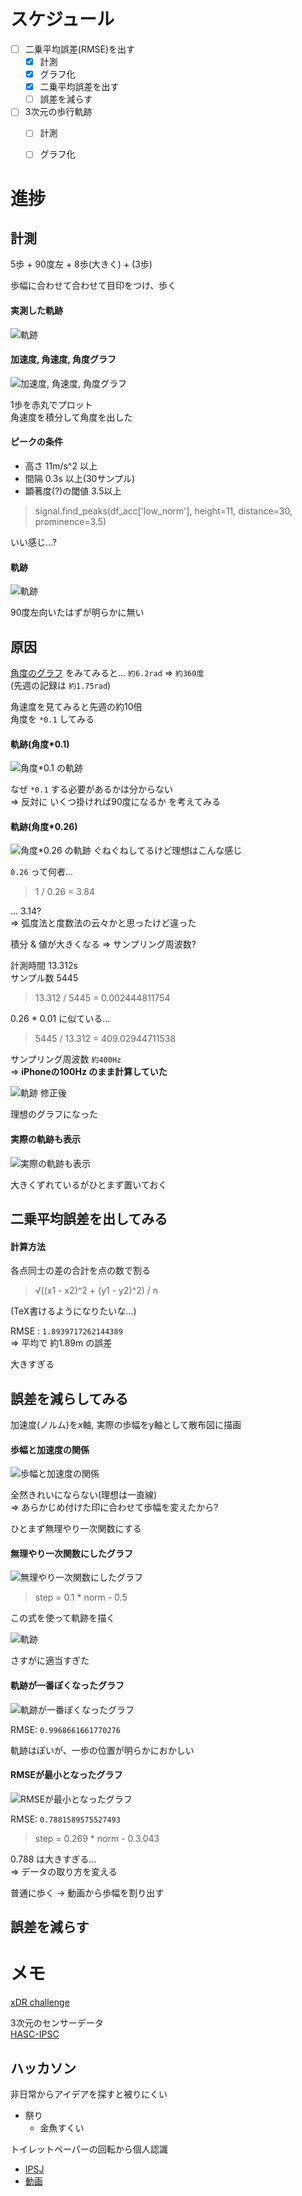 # スケジュール
- [ ] 二乗平均誤差(RMSE)を出す
  - [x] 計測
  - [x] グラフ化
  - [x] 二乗平均誤差を出す
  - [ ] 誤差を減らす
- [ ] 3次元の歩行軌跡
  - [ ] 計測
  - [ ] グラフ化


# 進捗
## 計測
5歩 + 90度左 + 8歩(大きく) + (3歩)

歩幅に合わせて合わせて目印をつけ、歩く

#### 実測した軌跡
![軌跡](images/trajectory.png)

#### 加速度, 角速度, 角度グラフ
![加速度, 角速度, 角度グラフ](./images/output_1.png)

1歩を赤丸でプロット  
角速度を積分して角度を出した  

#### ピークの条件
- 高さ 11m/s^2 以上
- 間隔 0.3s 以上(30サンプル)
- 顕著度(?)の閾値 3.5以上

> signal.find_peaks(df_acc['low_norm'], height=11, distance=30, prominence=3.5)

いい感じ...?

#### 軌跡
![軌跡](./images/output_2.png)

90度左向いたはずが明らかに無い  

## 原因
[角度のグラフ](#加速度-角速度-角度グラフ) をみてみると... `約6.2rad` => `約360度`    
(先週の記録は `約1.75rad`)

角速度を見てみると先週の約10倍  
角度を `*0.1` してみる

#### 軌跡(角度*0.1)
![角度*0.1 の軌跡](images/output_3.png)

なぜ `*0.1` する必要があるかは分からない  
=> 反対に いくつ掛ければ90度になるか を考えてみる

#### 軌跡(角度*0.26)
![角度*0.26 の軌跡](images/output_4.png)
ぐねぐねしてるけど理想はこんな感じ

`0.26` って何者...  
> 1 / 0.26 = 3.84

... 3.14?  
=> 弧度法と度数法の云々かと思ったけど違った

積分 & 値が大きくなる => サンプリング周波数?

計測時間 13.312s  
サンプル数 5445
> 13.312 / 5445 = 0.002444811754  

0.26 * 0.01 に似ている...

> 5445 / 13.312 = 409.02944711538

サンプリング周波数 `約400Hz`  
=> **iPhoneの100Hz のまま計算していた**

![軌跡 修正後](images/output_5.png)

理想のグラフになった

#### 実際の軌跡も表示
![実際の軌跡も表示](./images/output_6.png)

大きくずれているがひとまず置いておく

## 二乗平均誤差を出してみる
#### 計算方法
各点同士の差の合計を点の数で割る
> √((x1 - x2)^2 + (y1 - y2)^2) / n

(TeX書けるようになりたいな...)

RMSE : `1.8939717262144389`  
=> 平均で 約1.89m の誤差

大きすぎる

## 誤差を減らしてみる
加速度(ノルム)をx軸, 実際の歩幅をy軸として散布図に描画

#### 歩幅と加速度の関係
![歩幅と加速度の関係](images/output_7.png)

全然きれいにならない(理想は一直線)  
=> あらかじめ付けた印に合わせて歩幅を変えたから?  

ひとまず無理やり一次関数にする  

#### 無理やり一次関数にしたグラフ
![無理やり一次関数にしたグラフ](./images/output_8.png)

> step = 0.1 * norm - 0.5

この式を使って軌跡を描く

![軌跡](images/output_9.png)

さすがに適当すぎた

#### 軌跡が一番ぽくなったグラフ
![軌跡が一番ぽくなったグラフ](images/output_10.png)

RMSE: `0.9968661661770276`  

軌跡はぽいが、一歩の位置が明らかにおかしい

#### RMSEが最小となったグラフ
![RMSEが最小となったグラフ](images/output_11.png)

RMSE: `0.7881589575527493`

> step = 0.269 * norm - 0.3.043

0.788 は大きすぎる...  
=> データの取り方を変える

普通に歩く -> 動画から歩幅を割り出す

## 誤差を減らす

# メモ
[xDR challenge](http://hasc.jp/ipsc/)

3次元のセンサーデータ  
[HASC-IPSC](http://hasc.jp/ipsc/)

## ハッカソン
非日常からアイデアを探すと被りにくい  
- 祭り
  - 金魚すくい

トイレットペーパーの回転から個人認識
- [IPSJ](https://ipsj-one.org/2019/)  
- [動画](https://ipsj-one.org/2019/videos/4_murao_fs.mp4)

